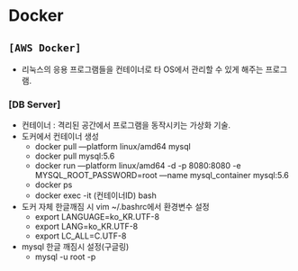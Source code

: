 # Docker

## `[AWS Docker]`
* 리눅스의 응용 프로그램들을 컨테이너로 타 OS에서 관리할 수 있게 해주는 프로그램.

### [DB Server]
* 컨테이너 : 격리된 공간에서 프로그램을 동작시키는 가상화 기술.
* 도커에서 컨테이너 생성
  * docker pull —platform linux/amd64 mysql
  * docker pull mysql:5.6
  * docker run —platform linux/amd64 -d -p 8080:8080 -e MYSQL_ROOT_PASSWORD=root —name mysql_container mysql:5.6
  * docker ps
  * docker exec -it (컨테이너ID) bash
* 도커 자체 한글깨짐 시 vim ~/.bashrc에서 환경변수 설정
  * export LANGUAGE=ko_KR.UTF-8 
  * export LANG=ko_KR.UTF-8
  * export LC_ALL=C.UTF-8
* mysql 한글 깨짐시 설정(구글링)
  * mysql -u root -p
